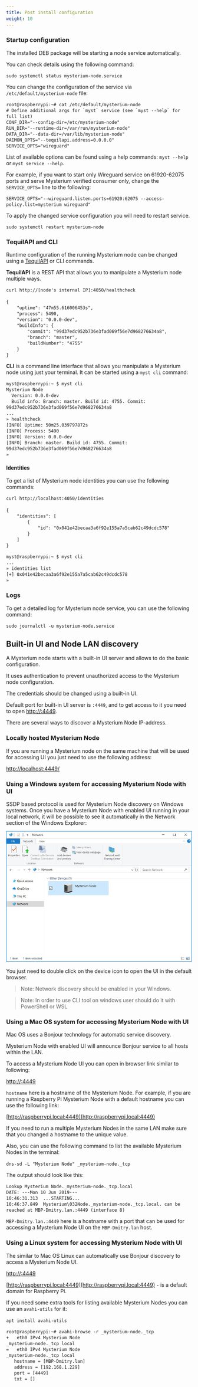 ```yaml
---
title: Post install configuration
weight: 10
---
```


### Startup configuration
The installed DEB package will be starting a node service automatically.

You can check details using the following command:

```shell
sudo systemctl status mysterium-node.service
```

You can change the configuration of the service via `/etc/default/mysterium-node` file:

```shell
root@raspberrypi:~# cat /etc/default/mysterium-node
# Define additional args for `myst` service (see `myst --help` for full list)
CONF_DIR="--config-dir=/etc/mysterium-node"
RUN_DIR="--runtime-dir=/var/run/mysterium-node"
DATA_DIR="--data-dir=/var/lib/mysterium-node"
DAEMON_OPTS="--tequilapi.address=0.0.0.0"
SERVICE_OPTS="wireguard"
```

List of available options can be found using a help commands: `myst --help` or `myst service --help`.

For example, if you want to start only Wireguard service on 61920-62075 ports and serve Mysterium verified consumer only, change the `SERVICE_OPTS=` line to the following:

```shell
SERVICE_OPTS="--wireguard.listen.ports=61920:62075 --access-policy.list=mysterium wireguard"
```

To apply the changed service configuration you will need to restart service.

```shell
sudo systemctl restart mysterium-node
```

### TequilAPI and CLI
Runtime configuration of the running Mysterium node can be changed using a [TequilAPI](https://tequilapi.mysterium.network/) or CLI commands.

**TequilAPI** is a REST API that allows you to manipulate a Mysterium node multiple ways.

```
curl http://[node's internal IP]:4050/healthcheck

{
    "uptime": "47m55.616006453s",
    "process": 5490,
    "version": "0.0.0-dev",
    "buildInfo": {
        "commit": "99d37edc952b736e3fad069f56e7d968276634a8",
        "branch": "master",
        "buildNumber": "4755"
    }
}
```

**CLI** is a command line interface that allows you manipulate a Mysterium node using just your terminal.
It can be started using a `myst cli` command:

```
myst@raspberrypi:~ $ myst cli
Mysterium Node
  Version: 0.0.0-dev
  Build info: Branch: master. Build id: 4755. Commit: 99d37edc952b736e3fad069f56e7d968276634a8
...
» healthcheck
[INFO] Uptime: 50m25.039797872s
[INFO] Process: 5490
[INFO] Version: 0.0.0-dev
[INFO] Branch: master. Build id: 4755. Commit: 99d37edc952b736e3fad069f56e7d968276634a8
»
```

#### Identities

To get a list of Mysterium node identities you can use the following commands:

```
curl http://localhost:4050/identities

{
    "identities": [
        {
            "id": "0x041e42becaa3a6f92e155a7a5cab62c49dcdc578"
        }
    ]
}
```

```
myst@raspberrypi:~ $ myst cli
...
» identities list
[+] 0x041e42becaa3a6f92e155a7a5cab62c49dcdc578
»
```

### Logs

To get a detailed log for Mysterium node service, you can use the following command:

```
sudo journalctl -u mysterium-node.service
```

## Built-in UI and Node LAN discovery

A Mysterium node starts with a built-in UI server and allows to do the basic configuration.

It uses authentication to prevent unauthorized access to the Mysterium node configuration.

The credentials should be changed using a built-in UI.

Default port for built-in UI server is `:4449`, and to get access to it you need to open [http://<mysterium-node-ip>:4449](http://<mysterium-node-ip>:4449).

There are several ways to discover a Mysterium Node IP-address.

### Locally hosted Mysterium Node

If you are running a Mysterium node on the same machine that will be used for accessing UI you just need to use the following address:

[http://localhost:4449/](http://localhost:4449/)

### Using a Windows system for accessing Mysterium Node with UI

SSDP based protocol is used for Mysterium Node discovery on Windows systems. Once you have a Mysterium Node with enabled UI running in your local network, it will be possible to see it automatically in the Network section of the Windows Explorer:

<div style="text-align:center">
  <img src="../../images/postinstall/discovery.jpeg" alt="Login" class="screenshot">
</div>

You just need to double click on the device icon to open the UI in the default browser.

> Note: Network discovery should be enabled in your Windows.

> Note: In order to use CLI tool on windows user should do it with PowerShell or WSL

### Using a Mac OS system for accessing Mysterium Node with UI

Mac OS uses a Bonjour technology for automatic service discovery.

Mysterium Node with enabled UI will announce Bonjour service to all hosts within the LAN.

To access a Mysterium Node UI you can open in browser link similar to following:

[http://<hostname>:4449](http://<hostname>:4449)

`hostname` here is a hostname of the Mysterium Node. For example, if you are running a Raspberry Pi Mysterium Node with a default hostname you can use the following link:

[http://raspberrypi.local:4449](http://raspberrypi.local:4449)

If you need to run a multiple Mysterium Nodes in the same LAN make sure that you changed a hostname to the unique value.

Also, you can use the following command to list the available Mysterium Nodes in the terminal:

`dns-sd -L "Mysterium Node" _mysterium-node._tcp`

The output should look like this:

```
Lookup Mysterium Node._mysterium-node._tcp.local
DATE: ---Mon 10 Jun 2019---
10:46:31.313  ...STARTING...
10:46:37.849  Mysterium\032Node._mysterium-node._tcp.local. can be reached at MBP-Dmitry.lan.:4449 (interface 8)
```

`MBP-Dmitry.lan.:4449` here is a hostname with a port that can be used for accessing a Mysterium Node UI on the `MBP-Dmitry.lan` host.

### Using a Linux system for accessing Mysterium Node with UI

The similar to Mac OS Linux can automatically use Bonjour discovery to access a Mysterium Node UI.

[http://<hostname>:4449](http://<hostname>:4449)

[http://raspberrypi.local:4449](http://raspberrypi.local:4449) - is a default domain for Raspberry Pi.

If you need some extra tools for listing available Mysterium Nodes you can use an `avahi-utils` for it:

`apt install avahi-utils`

```
root@raspberrypi:~# avahi-browse -r _mysterium-node._tcp
+   eth0 IPv4 Mysterium Node                                _mysterium-node._tcp local
=   eth0 IPv4 Mysterium Node                                _mysterium-node._tcp local
   hostname = [MBP-Dmitry.lan]
   address = [192.168.1.229]
   port = [4449]
   txt = []
```
